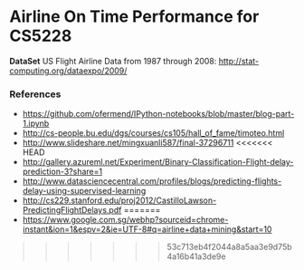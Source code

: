 # Airline On Time Performance for CS5228 
**DataSet**
US Flight Airline Data from 1987 through 2008: http://stat-computing.org/dataexpo/2009/


### References
* https://github.com/ofermend/IPython-notebooks/blob/master/blog-part-1.ipynb
* http://cs-people.bu.edu/dgs/courses/cs105/hall_of_fame/timoteo.html
* http://www.slideshare.net/mingxuanli587/final-37296711
<<<<<<< HEAD
* http://gallery.azureml.net/Experiment/Binary-Classification-Flight-delay-prediction-3?share=1
* http://www.datasciencecentral.com/profiles/blogs/predicting-flights-delay-using-supervised-learning
* http://cs229.stanford.edu/proj2012/CastilloLawson-PredictingFlightDelays.pdf
=======
* https://www.google.com.sg/webhp?sourceid=chrome-instant&ion=1&espv=2&ie=UTF-8#q=airline+data+mining&start=10
>>>>>>> 53c713eb4f2044a8a5aa3e9d75b4a16b41a3de9e
